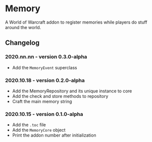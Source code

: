 # Memory

A World of Warcraft addon to register memories while players do stuff around the world.

## Changelog

### 2020.nn.nn - version 0.3.0-alpha
* Add the `MemoryEvent` superclass

### 2020.10.18 - version 0.2.0-alpha
* Add the MemoryRepository and its unique instance to core
* Add the check and store methods to repository
* Craft the main memory string

### 2020.10.15 - version 0.1.0-alpha
* Add the `.toc` file
* Add the `MemoryCore` object
* Print the addon number after initialization
